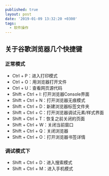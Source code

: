 ```yaml
---
published: true
layout: post
date: '2019-01-09 13:32:20 +0300'
tags:
  - 软件操作
---
```

## 关于谷歌浏览器几个快捷键

### 正常模式
- Ctrl + P：进入打印模式
- Ctrl + O：用浏览器打开文件
- Ctrl + U：查看网页源代码
- Shift + Ctrl + I: 打开浏览器Console界面
- Shift + Ctrl + N：打开浏览器无痕模式
- Shift + Ctrl + D：新建浏览器标签文件夹
- Shift + Ctrl + C：打开浏览器调试元素/样式界面
- Shift + Ctrl + T：恢复之前关闭的页面
- Shift + Ctrl + W：关闭当前窗口
- Shift + Ctrl + Q：关闭浏览器
- Shift + Ctrl + O：打开浏览器书签详情

### 调试模式下

- Shift + Ctrl + D：进入搜索模式
- Shift + Ctrl + M：进入手机模式
